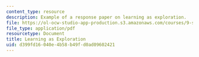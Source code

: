 ```yaml
---
content_type: resource
description: Example of a response paper on learning as exploration.
file: https://ol-ocw-studio-app-production.s3.amazonaws.com/courses/9-s915-developmental-cognitive-neuroscience-spring-2012/d399fd16040e4b58b49fd0ad09602421_MIT9_S915S12_sample_wk9.pdf
file_type: application/pdf
resourcetype: Document
title: Learning as Exploration
uid: d399fd16-040e-4b58-b49f-d0ad09602421
---
```

